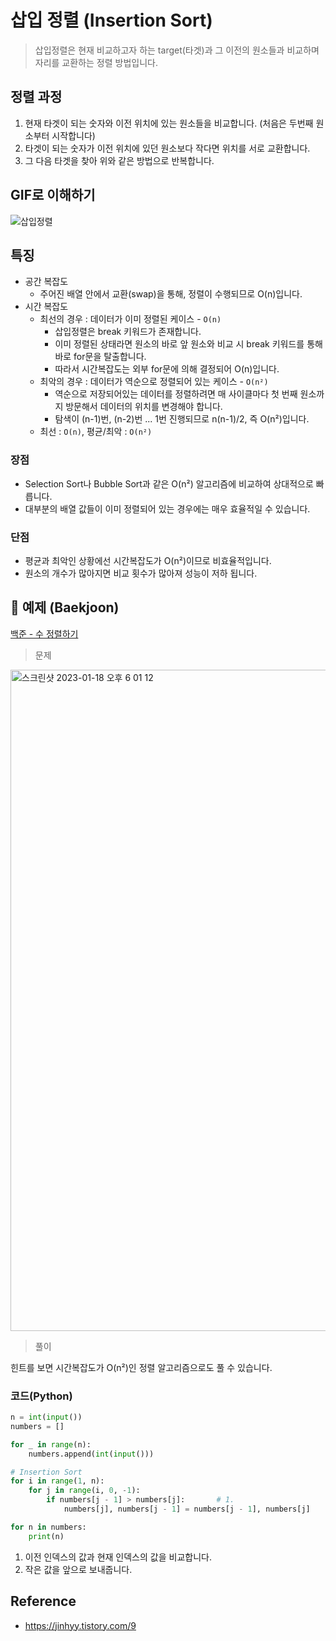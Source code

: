 # 삽입 정렬 (Insertion Sort)
>삽입정렬은 현재 비교하고자 하는 target(타겟)과 그 이전의 원소들과 비교하며 자리를 교환하는 정렬 방법입니다.

## 정렬 과정
1. 현재 타겟이 되는 숫자와 이전 위치에 있는 원소들을 비교합니다. (처음은 두번째 원소부터 시작합니다)
2. 타겟이 되는 숫자가 이전 위치에 있던 원소보다 작다면 위치를 서로 교환합니다.
3. 그 다음 타겟을 찾아 위와 같은 방법으로 반복합니다.

## GIF로 이해하기

![삽입정렬](https://user-images.githubusercontent.com/37105602/213679428-aaa564af-2167-4432-8de4-08c7b07e7010.gif)

## 특징
* 공간 복잡도
    - 주어진 배열 안에서 교환(swap)을 통해, 정렬이 수행되므로 O(n)입니다.
* 시간 복잡도 
    - 최선의 경우 : 데이터가 이미 정렬된 케이스 - `O(n)`
        - 삽입정렬은 break 키워드가 존재합니다. 
        - 이미 정렬된 상태라면 원소의 바로 앞 원소와 비교 시 break 키워드를 통해 바로 for문을 탈출합니다.
        - 따라서 시간복잡도는 외부 for문에 의해 결정되어 O(n)입니다.
    - 최악의 경우 : 데이터가 역순으로 정렬되어 있는 케이스 - `O(n²)`
        - 역순으로 저장되어있는 데이터를 정렬하려면 매 사이클마다 첫 번째 원소까지 방문해서 데이터의 위치를 변경해야 합니다.
        - 탐색이 (n-1)번, (n-2)번 ... 1번 진행되므로 n(n-1)/2, 즉 O(n²)입니다.
    - 최선 : `O(n)`, 평균/최악 : `O(n²)`
### 장점
* Selection Sort나 Bubble Sort과 같은 O(n²) 알고리즘에 비교하여 상대적으로 빠릅니다.
* 대부분의 배열 값들이 이미 정렬되어 있는 경우에는 매우 효율적일 수 있습니다.
### 단점
* 평균과 최악인 상황에선 시간복잡도가 O(n²)이므로 비효율적입니다.
* 원소의 개수가 많아지면 비교 횟수가 많아져 성능이 저하 됩니다.


## 📌 예제 (Baekjoon)
[백준 - 수 정렬하기](https://www.acmicpc.net/problem/2750)

>문제

<img width="1058" alt="스크린샷 2023-01-18 오후 6 01 12" src="https://user-images.githubusercontent.com/37105602/213128316-d9ee24f1-88c2-4acd-bc3c-4db6ea27511b.png">

>풀이

힌트를 보면 시간복잡도가 O(n²)인 정렬 알고리즘으로도 풀 수 있습니다.  

### 코드(Python)
```Python
n = int(input())
numbers = []

for _ in range(n):
    numbers.append(int(input()))

# Insertion Sort
for i in range(1, n):
    for j in range(i, 0, -1):      
        if numbers[j - 1] > numbers[j]:       # 1. 
            numbers[j], numbers[j - 1] = numbers[j - 1], numbers[j]     # 2.

for n in numbers:
    print(n)
``` 
1. 이전 인덱스의 값과 현재 인덱스의 값을 비교합니다.
2. 작은 값을 앞으로 보내줍니다.

## Reference
- https://jinhyy.tistory.com/9

